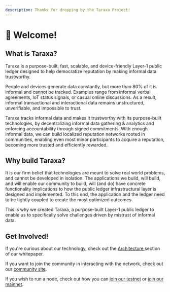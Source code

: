 ```yaml
---
description: Thanks for dropping by the Taraxa Project!
---
```


# 👋 Welcome!

## What is Taraxa?

Taraxa is a purpose-built, fast, scalable, and device-friendly Layer-1 public ledger designed to help democratize reputation by making informal data trustworthy.&#x20;

People and devices generate data constantly, but more than 80% of it is informal and cannot be tracked. Examples range from informal verbal agreements, IoT status signals, or casual online discussions. As a result, informal transactional and interactional data remains unstructured, unverifiable, and impossible to trust.

Taraxa tracks informal data and makes it trustworthy with its purpose-built technologies, by decentralizing informal data gathering & analytics and enforcing accountability through signed commitments. With enough informal data, we can build localized reputation networks rooted in communities, enabling even most minor participants to acquire a reputation, becoming more trusted and efficiently rewarded.

## Why build Taraxa?

It is our firm belief that technologies are meant to solve real world problems, and cannot be developed in isolation. The applications we build, will build, and will enable our community to build, will (and do) have concrete functionality implications to how the public ledger infrastructural layer is designed and implemented. To this end, the application and the ledger need to be tightly coupled to create the most optimized outcomes.

This is why we created Taraxa, a purpose-built Layer-1 public ledger to enable us to specifically solve challenges driven by mistrust of informal data.&#x20;

## Get Involved!

If you're curious about our technology, check out the [Architecture ](tech-whitepaper/taraxa-architecture.md)section of our whitepaper.

If you want to join the community in interacting with the network, check out our [community site](https://community.taraxa.io).

If you wish to run a node, check out how you can [join our testnet](node-setup/getting\_started.md) or [join our mainnet](broken-reference).&#x20;
